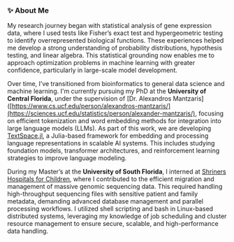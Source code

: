### ✨ About Me

My research journey began with statistical analysis of gene expression data, where I used tests like Fisher’s exact test and hypergeometric testing to identify overrepresented biological functions. These experiences helped me develop a strong understanding of probability distributions, hypothesis testing, and linear algebra. This statistical grounding now enables me to approach optimization problems in machine learning with greater confidence, particularly in large-scale model development.

Over time, I’ve transitioned from bioinformatics to general data science and machine learning. I'm currently pursuing my PhD at the **University of Central Florida**, under the supervision of [Dr. Alexandros Mantzaris]([https://www.cs.ucf.edu/person/alexandros-mantzaris/](https://sciences.ucf.edu/statistics/person/alexander-mantzaris/), focusing on efficient tokenization and word embedding methods for integration into large language models (LLMs). As part of this work, we are developing [TextSpace.jl](https://github.com/mantzaris/TextSpace.jl), a Julia-based framework for embedding and processing language representations in scalable AI systems. This includes studying foundation models, transformer architectures, and reinforcement learning strategies to improve language modeling.

During my Master’s at the **University of South Florida**, I interned at [Shriners Hospitals for Children](https://www.shrinerschildrens.org/en/providers-and-research/research-at-shriners-childrens/genomics-institute-laboratory), where I contributed to the efficient migration and management of massive genomic sequencing data. This required handling high-throughput sequencing files with sensitive patient and family metadata, demanding advanced database management and parallel processing workflows. I utilized shell scripting and bash in Linux-based distributed systems, leveraging my knowledge of job scheduling and cluster resource management to ensure secure, scalable, and high-performance data handling.


